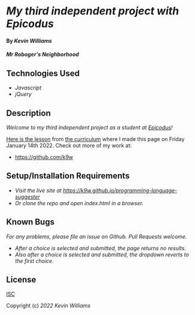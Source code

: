 # _My third independent project with Epicodus_

#### By _**Kevin Williams**_

#### _Mr Roboger's Neighborhood_

## Technologies Used

* _Javascript_
* _jQuery_

## Description

_Welcome to my third independent project as a student at
[Epicodus](https://epicodus.com)!_

[Here is the
lesson](https://www.learnhowtoprogram.com/introduction-to-programming/javascript-and-jquery/javascript-and-jquery-independent-project)
from [the curriculum](https://learnhowtoprogram.com) where I made this
page on Friday January 14th 2022. Check out more of my work at:

 * https://github.com/k9w


## Setup/Installation Requirements

* _Visit the live site at https://k9w.github.io/programming-language-suggester_
* _Or clone the repo and open index.html in a browser._


## Known Bugs

_For any problems, please file an issue on Github. Pull Requests welcome._

- _After a choice is selected and submitted, the page returns no results._
- _Also after a choice is selected and submitted, the dropdown reverts to the first choice._


## License

[ISC](https://choosealicense.com/licenses/isc)

Copyright (c) _2022_ _Kevin Williams_
